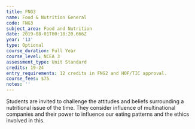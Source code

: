 ```yaml
---
title: FNG3
name: Food & Nutrition General
code: FNG3
subject_area: Food and Nutrition
date: 2019-08-01T00:18:20.666Z
year: '13'
type: Optional
course_duration: Full Year
course_level: NCEA 3
assessment_type: Unit Standard
credits: 19-24
entry_requirements: 12 credits in FNG2 and HOF/TIC approval.
course_fees: $75
notes: ''
---
```

Students are invited to challenge the attitudes and beliefs surrounding a nutritional issue of the time. They consider influence of multinational companies and their power to influence our eating patterns and the ethics involved in this.
